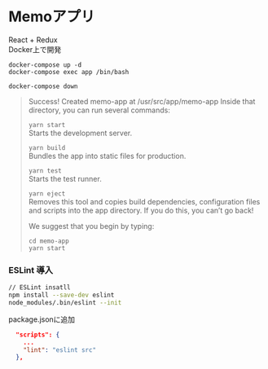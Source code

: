 # Memoアプリ
React + Redux<br>
Docker上で開発

```
docker-compose up -d
docker-compose exec app /bin/bash

docker-compose down
```


> Success! Created memo-app at /usr/src/app/memo-app
> Inside that directory, you can run several commands:
> 
>   `yarn start`<br>
>     Starts the development server.
> 
>   `yarn build`<br>
>     Bundles the app into static files for production.
> 
>   `yarn test`<br>
>     Starts the test runner.
> 
>   `yarn eject`<br>
>     Removes this tool and copies build dependencies, configuration files
>     and scripts into the app directory. If you do this, you can’t go back!
> 
> We suggest that you begin by typing:
> 
>   `cd memo-app`<br>
>   `yarn start`

### ESLint 導入
```bash
// ESLint insatll
npm install --save-dev eslint
node_modules/.bin/eslint --init
```

package.jsonに追加
```json
  "scripts": {
    ...
    "lint": "eslint src"
  },
```

